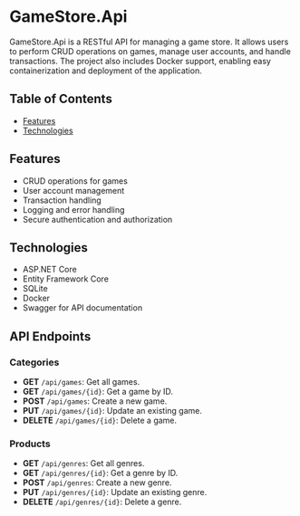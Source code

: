 # GameStore.Api

GameStore.Api is a RESTful API for managing a game store. It allows users to perform CRUD operations on games, manage user accounts, and handle transactions. The project also includes Docker support, enabling easy containerization and deployment of the application.

## Table of Contents

- [Features](#features)
- [Technologies](#technologies)

## Features

- CRUD operations for games
- User account management
- Transaction handling
- Logging and error handling
- Secure authentication and authorization

## Technologies

- ASP.NET Core
- Entity Framework Core
- SQLite
- Docker
- Swagger for API documentation

## API Endpoints

### Categories

- **GET** `/api/games`: Get all games.
- **GET** `/api/games/{id}`: Get a game by ID.
- **POST** `/api/games`: Create a new game.
- **PUT** `/api/games/{id}`: Update an existing game.
- **DELETE** `/api/games/{id}`: Delete a game.

### Products

- **GET** `/api/genres`: Get all genres.
- **GET** `/api/genres/{id}`: Get a genre by ID.
- **POST** `/api/genres`: Create a new genre.
- **PUT** `/api/genres/{id}`: Update an existing genre.
- **DELETE** `/api/genres/{id}`: Delete a genre.


